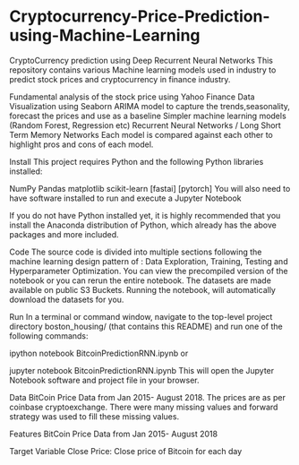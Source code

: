 # Cryptocurrency-Price-Prediction-using-Machine-Learning

CryptoCurrency prediction using Deep Recurrent Neural Networks
This repository contains various Machine learning models used in industry to predict stock prices and cryptocurrency in finance industry.

Fundamental analysis of the stock price using Yahoo Finance
Data Visualization using Seaborn
ARIMA model to capture the trends,seasonality, forecast the prices and use as a baseline
Simpler machine learning models (Random Forest, Regression etc)
Recurrent Neural Networks / Long Short Term Memory Networks
Each model is compared against each other to highlight pros and cons of each model.

Install
This project requires Python and the following Python libraries installed:

NumPy
Pandas
matplotlib
scikit-learn
[fastai]
[pytorch]
You will also need to have software installed to run and execute a Jupyter Notebook

If you do not have Python installed yet, it is highly recommended that you install the Anaconda distribution of Python, which already has the above packages and more included.

Code
The source code is divided into multiple sections following the machine learning design pattern of : Data Exploration, Training, Testing and Hyperparameter Optimization. You can view the precompiled version of the notebook or you can rerun the entire notebook. The datasets are made available on public S3 Buckets. Running the notebook, will automatically download the datasets for you.

Run
In a terminal or command window, navigate to the top-level project directory boston_housing/ (that contains this README) and run one of the following commands:

ipython notebook BitcoinPredictionRNN.ipynb
or

jupyter notebook BitcoinPredictionRNN.ipynb
This will open the Jupyter Notebook software and project file in your browser.

Data
BitCoin Price Data from Jan 2015- August 2018. The prices are as per coinbase cryptoexchange. There were many missing values and forward strategy was used to fill these missing values.

Features BitCoin Price Data from Jan 2015- August 2018

Target Variable Close Price: Close price of Bitcoin for each day
